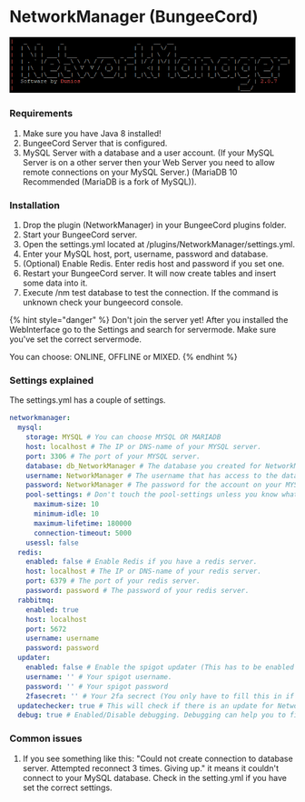 # NetworkManager \(BungeeCord\)

![](../.gitbook/assets/image.png)

### Requirements

1. Make sure you have Java 8 installed!​
2. BungeeCord Server that is configured.
3. MySQL Server with a database and a user account. \(If your MySQL Server is on a other server then your Web Server you need to allow remote connections on your MySQL Server.\) \(MariaDB 10 Recommended \(MariaDB is a fork of MySQL\)\).

### Installation

1. Drop the plugin \(NetworkManager\) in your BungeeCord plugins folder.
2. Start your BungeeCord server.
3. Open the settings.yml located at /plugins/NetworkManager/settings.yml.
4. Enter your MySQL host, port, username, password and database.
5. \(Optional\) Enable Redis. Enter redis host and password if you set one.
6. Restart your BungeeCord server. It will now create tables and insert some data into it.
7. Execute /nm test database to test the connection. If the command is unknown check your bungeecord console.

{% hint style="danger" %}
Don't join the server yet! After you installed the WebInterface go to the Settings and search for servermode. Make sure you've set the correct servermode.   
  
You can choose: ONLINE, OFFLINE or MIXED.
{% endhint %}

### Settings explained

The settings.yml has a couple of settings.

```yaml
networkmanager:
  mysql:
    storage: MYSQL # You can choose MYSQL OR MARIADB
    host: localhost # The IP or DNS-name of your MYSQL server.
    port: 3306 # The port of your MYSQL server.
    database: db_NetworkManager # The database you created for NetworkManager on your MYSQL server
    username: NetworkManager # The username that has access to the database
    password: NetworkManager # The password for the account on your MYSQL server.
    pool-settings: # Don't touch the pool-settings unless you know what you are doing!
      maximum-size: 10 
      minimum-idle: 10
      maximum-lifetime: 180000
      connection-timeout: 5000
    usessl: false
  redis:
    enabled: false # Enable Redis if you have a redis server.
    host: localhost # The IP or DNS-name of your redis server.
    port: 6379 # The port of your redis server.
    password: password # The password of your redis server.
  rabbitmq:
    enabled: true
    host: localhost
    port: 5672
    username: username
    password: password
  updater:
    enabled: false # Enable the spigot updater (This has to be enabled if you want to use the /nm update command)
    username: '' # Your spigot username.
    password: '' # Your spigot password
    2fasecret: '' # Your 2fa secrect (You only have to fill this in if you have 2fa enabled).
  updatechecker: true # This will check if there is an update for NetworkManager available and will notify you about it!
  debug: true # Enabled/Disable debugging. Debugging can help you to find some issues or get extra information in your server console.
```

### Common issues

1. If you see something like this: "Could not create connection to database server. Attempted reconnect 3 times. Giving up." it means it couldn't connect to your MySQL database. Check in the setting.yml if you have set the correct settings.

